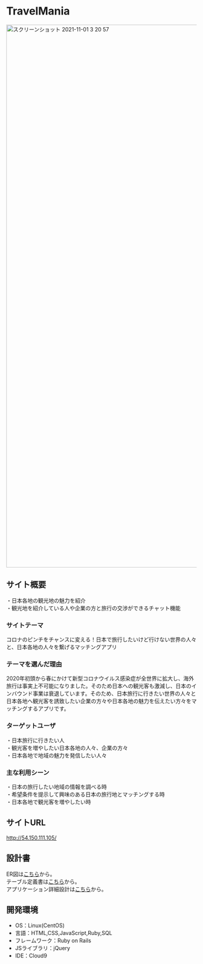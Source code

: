 # TravelMania

<img width="1437" alt="スクリーンショット 2021-11-01 3 20 57" src="https://user-images.githubusercontent.com/84381486/139596699-34a52adc-d7d3-4f8f-ac6b-d3a4f97dc59d.png">


## サイト概要
・日本各地の観光地の魅力を紹介
<br>・観光地を紹介している人や企業の方と旅行の交渉ができるチャット機能


### サイトテーマ
コロナのピンチをチャンスに変える！日本で旅行したいけど行けない世界の人々と、日本各地の人々を繋げるマッチングアプリ

### テーマを選んだ理由
2020年初頭から春にかけて新型コロナウイルス感染症が全世界に拡大し、海外旅行は事実上不可能になりました。そのため日本への観光客も激減し、日本のインバウンド事業は衰退しています。そのため、日本旅行に行きたい世界の人々と日本各地へ観光客を誘致したい企業の方々や日本各地の魅力を伝えたい方々をマッチングするアプリです。

### ターゲットユーザ
・日本旅行に行きたい人
<br>・観光客を増やしたい日本各地の人々、企業の方々
<br>・日本各地で地域の魅力を発信したい人々

### 主な利用シーン
・日本の旅行したい地域の情報を調べる時
<br>・希望条件を提示して興味のある日本の旅行地とマッチングする時
<br>・日本各地で観光客を増やしたい時

## サイトURL
http://54.150.111.105/

## 設計書
ER図は<a href="https://drive.google.com/file/d/1pF6Qaz7k6KI_kfA5VO0IjpahPeMuBNn0/view?usp=sharing">こちら</a>から。
<br>テーブル定義書は<a href="https://docs.google.com/spreadsheets/d/11X1sD-LNNzQt0ddC1MK4E7elBL_asSdzKPkTVPXJKXw/edit?usp=sharing">こちら</a>から。
<br>アプリケーション詳細設計は<a href="https://docs.google.com/spreadsheets/d/1C3ho1WfAbnKSUmHv-j6tIhBjbiE2lndjkGFFzV0FfQE/edit?usp=sharing">こちら</a>から。



## 開発環境
- OS：Linux(CentOS)
- 言語：HTML,CSS,JavaScript,Ruby,SQL
- フレームワーク：Ruby on Rails
- JSライブラリ：jQuery
- IDE：Cloud9




